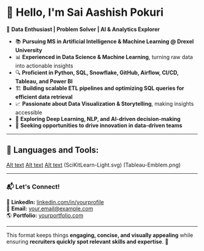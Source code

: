 # 👋 Hello, I'm Sai Aashish Pokuri  

🚀 **Data Enthusiast | Problem Solver | AI & Analytics Explorer**  

- 📚 **Pursuing MS in Artificial Intelligence & Machine Learning @ Drexel University**  
- 📊 **Experienced in Data Science & Machine Learning**, turning raw data into actionable insights  
- 🔍 **Proficient in Python, SQL, Snowflake, GitHub, Airflow, CI/CD, Tableau, and Power BI**  
- 🏗️ **Building scalable ETL pipelines and optimizing SQL queries for efficient data retrieval**  
- 📈 **Passionate about Data Visualization & Storytelling**, making insights accessible  
- 🤖 **Exploring Deep Learning, NLP, and AI-driven decision-making**  
- 🎯 **Seeking opportunities to drive innovation in data-driven teams**  

---

## **📌 Languages and Tools:**  
[Alt text](MySQL-Dark.svg)
[Alt text](Python-Dark.svg)
[Alt text](R-Dark.svg)
(SciKitLearn-Light.svg)
(Tableau-Emblem.png)

---

### 📬 **Let's Connect!**  
💼 **LinkedIn:** [linkedin.com/in/yourprofile](https://linkedin.com/in/yourprofile)  
📧 **Email:** [your.email@example.com](mailto:your.email@example.com)  
🌎 **Portfolio:** [yourportfolio.com](https://yourportfolio.com)  

---

This format keeps things **engaging, concise, and visually appealing** while ensuring **recruiters quickly spot relevant skills and expertise**. 🚀

